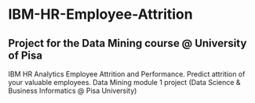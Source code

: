 # IBM-HR-Employee-Attrition
## Project for the Data Mining course @ University of Pisa
IBM HR Analytics Employee Attrition and Performance. Predict attrition of your valuable employees. Data Mining module 1 project (Data Science & Business Informatics @ Pisa University)
